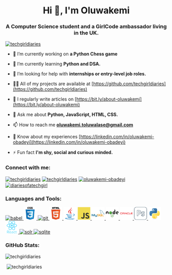<h1 align="center">Hi 👋, I'm Oluwakemi</h1>
<h3 align="center">A Computer Science student and a GirlCode ambassador living in the UK.</h3>

<p align="left"> <a href="https://twitter.com/techgirldiaries" target="blank"><img src="https://img.shields.io/twitter/follow/techgirldiaries?logo=twitter&style=for-the-badge" alt="techgirldiaries" /></a> </p>

- 🔭 I’m currently working on **a Python Chess game**

- 🌱 I’m currently learning **Python and DSA.**

- 🤝 I’m looking for help with **internships or entry-level job roles.**

- 👨‍💻 All of my projects are available at [https://github.com/techgirldiaries](https://github.com/techgirldiaries)

- 📝 I regularly write articles on [https://bit.ly/about-oluwakemi](https://bit.ly/about-oluwakemi)

- 💬 Ask me about **Python, JavaScript, HTML, CSS.**

- 📫 How to reach me **oluwakemi.toluwalase@gmail.com**

- 📄 Know about my experiences [https://linkedin.com/in/oluwakemi-obadeyi](https://linkedin.com/in/oluwakemi-obadeyi)

- ⚡ Fun fact **I'm shy, social and curious minded.**

<h3 align="left">Connect with me:</h3>
<p align="left">
<a href="https://codepen.io/techgirldiaries" target="blank"><img align="center" src="https://raw.githubusercontent.com/rahuldkjain/github-profile-readme-generator/master/src/images/icons/Social/codepen.svg" alt="techgirldiaries" height="30" width="40" /></a>
<a href="https://twitter.com/techgirldiaries" target="blank"><img align="center" src="https://raw.githubusercontent.com/rahuldkjain/github-profile-readme-generator/master/src/images/icons/Social/twitter.svg" alt="techgirldiaries" height="30" width="40" /></a>
<a href="https://linkedin.com/in/oluwakemi-obadeyi" target="blank"><img align="center" src="https://raw.githubusercontent.com/rahuldkjain/github-profile-readme-generator/master/src/images/icons/Social/linked-in-alt.svg" alt="oluwakemi-obadeyi" height="30" width="40" /></a>
<a href="https://instagram.com/diariesofatechgirl" target="blank"><img align="center" src="https://raw.githubusercontent.com/rahuldkjain/github-profile-readme-generator/master/src/images/icons/Social/instagram.svg" alt="diariesofatechgirl" height="30" width="40" /></a>
</p>

<h3 align="left">Languages and Tools:</h3>
<p align="left"> <a href="https://babeljs.io/" target="_blank" rel="noreferrer"> <img src="https://www.vectorlogo.zone/logos/babeljs/babeljs-icon.svg" alt="babel" width="40" height="40"/> </a> <a href="https://www.w3schools.com/css/" target="_blank" rel="noreferrer"> <img src="https://raw.githubusercontent.com/devicons/devicon/master/icons/css3/css3-original-wordmark.svg" alt="css3" width="40" height="40"/> </a> <a href="https://git-scm.com/" target="_blank" rel="noreferrer"> <img src="https://www.vectorlogo.zone/logos/git-scm/git-scm-icon.svg" alt="git" width="40" height="40"/> </a> <a href="https://www.w3.org/html/" target="_blank" rel="noreferrer"> <img src="https://raw.githubusercontent.com/devicons/devicon/master/icons/html5/html5-original-wordmark.svg" alt="html5" width="40" height="40"/> </a> <a href="https://www.java.com" target="_blank" rel="noreferrer"> <img src="https://raw.githubusercontent.com/devicons/devicon/master/icons/java/java-original.svg" alt="java" width="40" height="40"/> </a> <a href="https://developer.mozilla.org/en-US/docs/Web/JavaScript" target="_blank" rel="noreferrer"> <img src="https://raw.githubusercontent.com/devicons/devicon/master/icons/javascript/javascript-original.svg" alt="javascript" width="40" height="40"/> </a> <a href="https://www.mysql.com/" target="_blank" rel="noreferrer"> <img src="https://raw.githubusercontent.com/devicons/devicon/master/icons/mysql/mysql-original-wordmark.svg" alt="mysql" width="40" height="40"/> </a> <a href="https://nodejs.org" target="_blank" rel="noreferrer"> <img src="https://raw.githubusercontent.com/devicons/devicon/master/icons/nodejs/nodejs-original-wordmark.svg" alt="nodejs" width="40" height="40"/> </a> <a href="https://www.oracle.com/" target="_blank" rel="noreferrer"> <img src="https://raw.githubusercontent.com/devicons/devicon/master/icons/oracle/oracle-original.svg" alt="oracle" width="40" height="40"/> </a> <a href="https://www.photoshop.com/en" target="_blank" rel="noreferrer"> <img src="https://raw.githubusercontent.com/devicons/devicon/master/icons/photoshop/photoshop-line.svg" alt="photoshop" width="40" height="40"/> </a> <a href="https://www.python.org" target="_blank" rel="noreferrer"> <img src="https://raw.githubusercontent.com/devicons/devicon/master/icons/python/python-original.svg" alt="python" width="40" height="40"/> </a> <a href="https://reactjs.org/" target="_blank" rel="noreferrer"> <img src="https://raw.githubusercontent.com/devicons/devicon/master/icons/react/react-original-wordmark.svg" alt="react" width="40" height="40"/> </a> <a href="https://lucene.apache.org/solr/" target="_blank" rel="noreferrer"> <img src="https://www.vectorlogo.zone/logos/apache_solr/apache_solr-icon.svg" alt="solr" width="40" height="40"/> </a> <a href="https://www.sqlite.org/" target="_blank" rel="noreferrer"> <img src="https://www.vectorlogo.zone/logos/sqlite/sqlite-icon.svg" alt="sqlite" width="40" height="40"/> </a> </p>

<h3 align="left">GitHub Stats:</h3>
<p><img align="left" src="https://github-readme-stats.vercel.app/api/top-langs?username=techgirldiaries&show_icons=true&locale=en&layout=compact" alt="techgirldiaries" /></p>
<br>
<p>&nbsp;<img align="center" src="https://github-readme-stats.vercel.app/api?username=techgirldiaries&show_icons=true&locale=en" alt="techgirldiaries" /></p>
